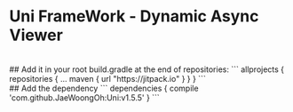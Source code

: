 # Uni FrameWork - Dynamic Async Viewer

<br>
## Add it in your root build.gradle at the end of repositories:
```
allprojects {
  repositories {
		...
		maven { url "https://jitpack.io" }
	}
}
```

<br>  
## Add the dependency
```
dependencies {
  compile 'com.github.JaeWoongOh:Uni:v1.5.5'
}
```

